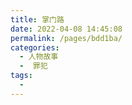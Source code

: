 ```yaml
---
title: 掌门路
date: 2022-04-08 14:45:08
permalink: /pages/bdd1ba/
categories:
  - 人物故事
  -  罪犯
tags:
  - 
---
```

